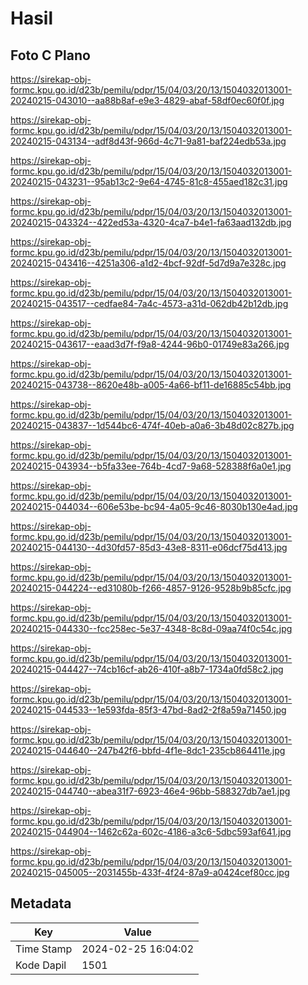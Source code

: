 # Hasil

## Foto C Plano

https://sirekap-obj-formc.kpu.go.id/d23b/pemilu/pdpr/15/04/03/20/13/1504032013001-20240215-043010--aa88b8af-e9e3-4829-abaf-58df0ec60f0f.jpg

https://sirekap-obj-formc.kpu.go.id/d23b/pemilu/pdpr/15/04/03/20/13/1504032013001-20240215-043134--adf8d43f-966d-4c71-9a81-baf224edb53a.jpg

https://sirekap-obj-formc.kpu.go.id/d23b/pemilu/pdpr/15/04/03/20/13/1504032013001-20240215-043231--95ab13c2-9e64-4745-81c8-455aed182c31.jpg

https://sirekap-obj-formc.kpu.go.id/d23b/pemilu/pdpr/15/04/03/20/13/1504032013001-20240215-043324--422ed53a-4320-4ca7-b4e1-fa63aad132db.jpg

https://sirekap-obj-formc.kpu.go.id/d23b/pemilu/pdpr/15/04/03/20/13/1504032013001-20240215-043416--4251a306-a1d2-4bcf-92df-5d7d9a7e328c.jpg

https://sirekap-obj-formc.kpu.go.id/d23b/pemilu/pdpr/15/04/03/20/13/1504032013001-20240215-043517--cedfae84-7a4c-4573-a31d-062db42b12db.jpg

https://sirekap-obj-formc.kpu.go.id/d23b/pemilu/pdpr/15/04/03/20/13/1504032013001-20240215-043617--eaad3d7f-f9a8-4244-96b0-01749e83a266.jpg

https://sirekap-obj-formc.kpu.go.id/d23b/pemilu/pdpr/15/04/03/20/13/1504032013001-20240215-043738--8620e48b-a005-4a66-bf11-de16885c54bb.jpg

https://sirekap-obj-formc.kpu.go.id/d23b/pemilu/pdpr/15/04/03/20/13/1504032013001-20240215-043837--1d544bc6-474f-40eb-a0a6-3b48d02c827b.jpg

https://sirekap-obj-formc.kpu.go.id/d23b/pemilu/pdpr/15/04/03/20/13/1504032013001-20240215-043934--b5fa33ee-764b-4cd7-9a68-528388f6a0e1.jpg

https://sirekap-obj-formc.kpu.go.id/d23b/pemilu/pdpr/15/04/03/20/13/1504032013001-20240215-044034--606e53be-bc94-4a05-9c46-8030b130e4ad.jpg

https://sirekap-obj-formc.kpu.go.id/d23b/pemilu/pdpr/15/04/03/20/13/1504032013001-20240215-044130--4d30fd57-85d3-43e8-8311-e06dcf75d413.jpg

https://sirekap-obj-formc.kpu.go.id/d23b/pemilu/pdpr/15/04/03/20/13/1504032013001-20240215-044224--ed31080b-f266-4857-9126-9528b9b85cfc.jpg

https://sirekap-obj-formc.kpu.go.id/d23b/pemilu/pdpr/15/04/03/20/13/1504032013001-20240215-044330--fcc258ec-5e37-4348-8c8d-09aa74f0c54c.jpg

https://sirekap-obj-formc.kpu.go.id/d23b/pemilu/pdpr/15/04/03/20/13/1504032013001-20240215-044427--74cb16cf-ab26-410f-a8b7-1734a0fd58c2.jpg

https://sirekap-obj-formc.kpu.go.id/d23b/pemilu/pdpr/15/04/03/20/13/1504032013001-20240215-044533--1e593fda-85f3-47bd-8ad2-2f8a59a71450.jpg

https://sirekap-obj-formc.kpu.go.id/d23b/pemilu/pdpr/15/04/03/20/13/1504032013001-20240215-044640--247b42f6-bbfd-4f1e-8dc1-235cb864411e.jpg

https://sirekap-obj-formc.kpu.go.id/d23b/pemilu/pdpr/15/04/03/20/13/1504032013001-20240215-044740--abea31f7-6923-46e4-96bb-588327db7ae1.jpg

https://sirekap-obj-formc.kpu.go.id/d23b/pemilu/pdpr/15/04/03/20/13/1504032013001-20240215-044904--1462c62a-602c-4186-a3c6-5dbc593af641.jpg

https://sirekap-obj-formc.kpu.go.id/d23b/pemilu/pdpr/15/04/03/20/13/1504032013001-20240215-045005--2031455b-433f-4f24-87a9-a0424cef80cc.jpg


## Metadata

| Key        | Value               |
| ---------- | ------------------- |
| Time Stamp | 2024-02-25 16:04:02 |
| Kode Dapil | 1501                |



